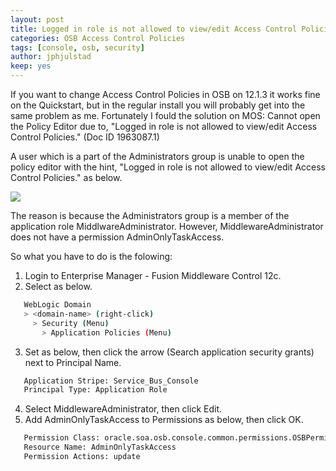 ```yaml
---
layout: post
title: Logged in role is not allowed to view/edit Access Control Policies in OSB
categories: OSB Access Control Policies
tags: [console, osb, security]
author: jphjulstad
keep: yes
---
```

If you want to change Access Control Policies in OSB on 12.1.3 it works fine on the Quickstart, but in the regular install you will probably get into the same problem as me. Fortunately I fould the solution on MOS: Cannot open the Policy Editor due to, "Logged in role is not allowed to view/edit Access Control Policies." (Doc ID 1963087.1)

A user which is a part of the Administrators group is unable to open the policy editor with the hint, "Logged in role is not allowed to view/edit Access Control Policies." as below.

![](/images/2015-05-28-view-edit-access-osb/console_security.png)

The reason is because the Administrators group is a member of the application role MiddlwareAdministrator. However, MiddlewareAdministrator does not have a permission AdminOnlyTaskAccess.

So what you have to do is the folowing:

1. Login to Enterprise Manager - Fusion Middleware Control 12c.
2. Select as below.

```bash
   WebLogic Domain
   > <domain-name> (right-click)
     > Security (Menu)
       > Application Policies (Menu)
```

3. Set as below, then click the arrow (Search application security grants) next to Principal Name.

```bash
   Application Stripe: Service_Bus_Console
   Principal Type: Application Role
```

4. Select MiddlewareAdministrator, then click Edit.
5. Add AdminOnlyTaskAccess to Permissions as below, then click OK.

```bash
   Permission Class: oracle.soa.osb.console.common.permissions.OSBPermission
   Resource Name: AdminOnlyTaskAccess
   Permission Actions: update
```
